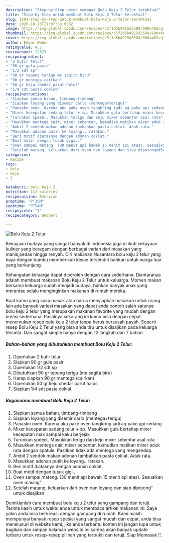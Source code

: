```yaml
---
description: "Step-by-Step untuk membuat Bolu Keju 2 Telur teraktual"
title: "Step-by-Step untuk membuat Bolu Keju 2 Telur teraktual"
slug: 1591-step-by-step-untuk-membuat-bolu-keju-2-telur-teraktual
date: 2020-10-13T21:07:53.653Z
image: https://img-global.cpcdn.com/recipes/c5f1d5b4915d3588/680x482cq70/bolu-keju-2-telur-foto-resep-utama.jpg
thumbnail: https://img-global.cpcdn.com/recipes/c5f1d5b4915d3588/680x482cq70/bolu-keju-2-telur-foto-resep-utama.jpg
cover: https://img-global.cpcdn.com/recipes/c5f1d5b4915d3588/680x482cq70/bolu-keju-2-telur-foto-resep-utama.jpg
author: Edgar Weber
ratingvalue: 4.5
reviewcount: 12323
recipeingredient:
- "2 butir telur"
- "90 gr gula pasir"
- "1/2 sdt sp"
- "90 gr tepung terigu me segita biru"
- "90 gr mentega cairkan"
- "50 gr keju chedar parut halus"
- "1/4 sdt pasta coklat"
recipeinstructions:
- "Siapkan semua bahan, timbang-timbang"
- "Siapkan loyang yang disemir carlo (mentega+terigu)"
- "Panaskn oven. Karena aku pake oven tangkring jadi aq pake api sedang"
- "Mixer kecepatan sedang telur + sp. Masukkan gula bertahap mixer kecepatan max sampai kaku berjejak"
- "Turunkan speed.. Masukkan terigu dan keju mixer sebentar asal rata"
- "Masukkan mentega cair, mixer sebentar, kemudian matikan mixer aduk rata dengan spatula. Pastikan tidak ada mentega yang mengendap."
- "Ambil 2 sendok makan adonan tambahkan pasta coklat. Aduk rata."
- "Masukkan adonan putih ke loyang.. ratakan."
- "Beri motif diatasnya dengan adonan coklat."
- "Buat motif dengan tusuk gigi.."
- "Oven sampai matang. (30 menit api bawah 15 menit api atas). Sesuaikan oven masing&#34;"
- "Setelah matang, keluarkan dari oven dan loyang dan siap dipotong&#34; untuk disajikan"
categories:
- Recipe
tags:
- bolu
- keju
- 2

katakunci: bolu keju 2 
nutrition: 112 calories
recipecuisine: American
preptime: "PT36M"
cooktime: "PT54M"
recipeyield: "1"
recipecategory: Dessert

---
```



![Bolu Keju 2 Telur](https://img-global.cpcdn.com/recipes/c5f1d5b4915d3588/680x482cq70/bolu-keju-2-telur-foto-resep-utama.jpg)

Kekayaan budaya yang sangat banyak di Indonesia juga di ikuti kekayaan kuliner yang beragam dengan berbagai varian dari masakan yang manis,pedas hingga renyah. Ciri makanan Nusantara bolu keju 2 telur yang kaya dengan bumbu memberikan kesan tersendiri bahkan untuk warga luar yang berkunjung.




Kehangatan keluarga dapat diperoleh dengan cara sederhana. Diantaranya adalah membuat makanan Bolu Keju 2 Telur untuk keluarga. Momen makan bersama keluarga sudah menjadi budaya, bahkan banyak anak yang merantau selalu menginginkan makanan di rumah mereka.

Buat kamu yang suka masak atau harus menyiapkan masakan untuk orang lain ada banyak variasi masakan yang dapat anda contoh salah satunya bolu keju 2 telur yang merupakan makanan favorite yang mudah dengan kreasi sederhana. Pasalnya sekarang ini kamu bisa dengan cepat menemukan resep bolu keju 2 telur tanpa harus bersusah payah.
Seperti resep Bolu Keju 2 Telur yang bisa anda tiru untuk disajikan pada keluarga tercinta. Dan sangat simple hanya dengan 12 langkah dan 7 bahan.


<!--inarticleads1-->

##### Bahan-bahan yang dibutuhkan membuat Bolu Keju 2 Telur:

1. Diperlukan 2 butir telur
1. Siapkan 90 gr gula pasir
1. Diperlukan 1/2 sdt sp
1. Dibutuhkan 90 gr tepung terigu (me segita biru)
1. Harap siapkan 90 gr mentega (cairkan)
1. Diperlukan 50 gr keju chedar parut halus
1. Siapkan 1/4 sdt pasta coklat




<!--inarticleads2-->

##### Bagaimana membuat  Bolu Keju 2 Telur:

1. Siapkan semua bahan, timbang-timbang
1. Siapkan loyang yang disemir carlo (mentega+terigu)
1. Panaskn oven. Karena aku pake oven tangkring jadi aq pake api sedang
1. Mixer kecepatan sedang telur + sp. Masukkan gula bertahap mixer kecepatan max sampai kaku berjejak
1. Turunkan speed.. Masukkan terigu dan keju mixer sebentar asal rata
1. Masukkan mentega cair, mixer sebentar, kemudian matikan mixer aduk rata dengan spatula. Pastikan tidak ada mentega yang mengendap.
1. Ambil 2 sendok makan adonan tambahkan pasta coklat. Aduk rata.
1. Masukkan adonan putih ke loyang.. ratakan.
1. Beri motif diatasnya dengan adonan coklat.
1. Buat motif dengan tusuk gigi..
1. Oven sampai matang. (30 menit api bawah 15 menit api atas). Sesuaikan oven masing&#34;
1. Setelah matang, keluarkan dari oven dan loyang dan siap dipotong&#34; untuk disajikan




Demikianlah cara membuat bolu keju 2 telur yang gampang dan teruji. Terima kasih untuk waktu anda untuk membaca artikel makanan ini. Saya yakin anda bisa berkreasi dengan gampang di rumah. Kami masih mempunyai banyak resep spesial yang sangat mudah dan cepat, anda bisa menelusuri di website kami, jika anda terbantu konten ini jangan lupa untuk bagikan dan simpan halaman website ini karena akan banyak update terbaru untuk resep-resep pilihan yang terbukti dan teruji. Siap Memasak !!. 
